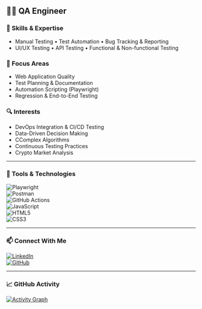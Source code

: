 ## 👨‍💻 QA Engineer

### 🧠 Skills & Expertise  
- Manual Testing • Test Automation • Bug Tracking & Reporting  
- UI/UX Testing • API Testing • Functional & Non-functional Testing  

### 🎯 Focus Areas  
- Web Application Quality  
- Test Planning & Documentation  
- Automation Scripting (Playwright)  
- Regression & End-to-End Testing  

### 🔍 Interests  
- DevOps Integration & CI/CD Testing  
- Data-Driven Decision Making 
- CComplex Algorithms
- Continuous Testing Practices
- Crypto Market Analysis

---

### 🧰 Tools & Technologies  
![Playwright](https://img.shields.io/badge/-Playwright-%23121011?style=flat&logo=playwright&logoColor=white)  
![Postman](https://img.shields.io/badge/Postman-FF6C37?style=flat&logo=postman&logoColor=white)  
![GitHub Actions](https://img.shields.io/badge/GitHub%20Actions-2088FF?style=flat&logo=github-actions&logoColor=white)  
![JavaScript](https://img.shields.io/badge/JavaScript-F7DF1E?style=flat&logo=javascript&logoColor=black)  
![HTML5](https://img.shields.io/badge/HTML5-E34F26?style=flat&logo=html5&logoColor=white)  
![CSS3](https://img.shields.io/badge/CSS3-1572B6?style=flat&logo=css3&logoColor=white)

---

### 📫 Connect With Me  
[![LinkedIn](https://img.shields.io/badge/LinkedIn-29599a?style=flat&logo=linkedin&logoColor=white)](https://www.linkedin.com/in/kdalmirante)  
[![GitHub](https://img.shields.io/badge/GitHub-000000?style=flat&logo=github&logoColor=white)](https://github.com/kibinzxc)

---

### 📈 GitHub Activity

[![Activity Graph](https://github-readme-activity-graph.vercel.app/graph?username=kibinzxc&theme=github-compact&days=30&custom_title=Activity%20over%20the%20past%2030%20days&hide_border=false&height=250&point=28a642)](https://github.com/kibinzxc?tab=repositories)

